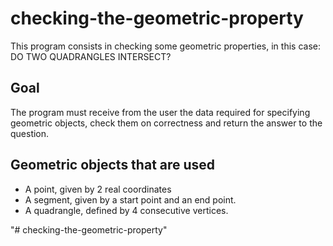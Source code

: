 
# checking-the-geometric-property

This program consists in checking some geometric
properties, in this case: DO TWO QUADRANGLES INTERSECT?




## Goal

The program must receive from the user
the data required for specifying geometric objects, check them on
correctness and return the answer to the question.
## Geometric objects that are used

- A point, given by 2 real coordinates
- A segment, given by a start point and an end point.
- A quadrangle, defined by 4 consecutive vertices.

"# checking-the-geometric-property" 
